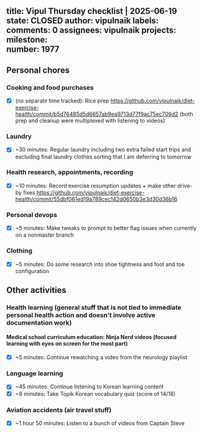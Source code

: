 title:	Vipul Thursday checklist | 2025-06-19
state:	CLOSED
author:	vipulnaik
labels:	
comments:	0
assignees:	vipulnaik
projects:	
milestone:	
number:	1977
--
## Personal chores

### Cooking and food purchases

- [x] (no separate time tracked): Rice prep https://github.com/vipulnaik/diet-exercise-health/commit/b5d76485d5d6657ab9ea9713d77f9ac75ec709d2 (both prep and cleanup were multiplexed with listening to videos)

### Laundry

- [x] ~30 minutes: Regular laundry including two extra failed start trips and excluding final laundry clothes sorting that I am deferring to tomorrow

### Health research, appointments, recording

- [x] ~10 minutes: Record exercise resumption updates + make other drive-by fixes https://github.com/vipulnaik/diet-exercise-health/commit/55dbf061ed19a789cec142d0650b3e3d30d36b16

### Personal devops

- [x] ~5 minutes: Make tweaks to prompt to better flag issues when currently on a nonmaster branch

### Clothing

- [x] ~5 minutes: Do some research into shoe tightness and foot and toe configuration

## Other activities

### Health learning (general stuff that is not tied to immediate personal health action and doesn't involve active documentation work)

#### Medical school curriculum education: Ninja Nerd videos (focused learning with eyes on screen for the most part)

- [x] ~5 minutes: Continue rewatching a video from the neurology playlist

### Language learning

- [x] ~45 minutes: Continue listening to Korean learning content
- [x] ~8 minutes: Take Topik Korean vocabulary quiz (score of 14/18)

### Aviation accidents (air travel stuff)

- [x] ~1 hour 50 minutes: Listen to a bunch of videos from Captain Steve
